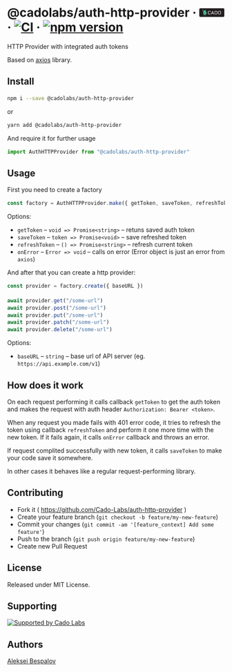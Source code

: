 # @cadolabs/auth-http-provider &middot; <a target="_blank" href="https://github.com/Cado-Labs"><img src="https://github.com/Cado-Labs/cado-labs-logos/raw/main/cado_labs_badge.svg" alt="Supported by Cado Labs" style="max-width: 100%; height: 20px"></a> &middot; [![CI](https://github.com/Cado-Labs/auth-http-provider/actions/workflows/ci.yml/badge.svg)](https://github.com/Cado-Labs/auth-http-provider/actions/workflows/ci.yml) &middot; [![npm version](https://badge.fury.io/js/@cadolabs%2Fauth-http-provider.svg)](https://badge.fury.io/js/@cadolabs%2Fauth-http-provider)

HTTP Provider with integrated auth tokens

Based on [axios](https://github.com/axios/axios) library.

## Install

```sh
npm i --save @cadolabs/auth-http-provider
```

or

```sh
yarn add @cadolabs/auth-http-provider
```

And require it for further usage
```js
import AuthHTTPProvider from "@cadolabs/auth-http-provider"
```

## Usage

First you need to create a factory

```js
const factory = AuthHTTPProvider.make({ getToken, saveToken, refreshToken, onError })
```

Options:

- `getToken` – `void => Promise<string>` – retuns saved auth token
- `saveToken` – `token => Promise<void>` – save refreshed token
- `refreshToken` – `() => Promise<string>` – refresh current token
- `onError` – `Error => void` – calls on error (Error object is just an error from `axios`)

And after that you can create a http provider:

```js
const provider = factory.create({ baseURL })

await provider.get("/some-url")
await provider.post("/some-url")
await provider.put("/some-url")
await provider.patch("/some-url")
await provider.delete("/some-url")
```

Options:
- `baseURL` – `string` – base url of API server (eg. `https://api.example.com/v1`)

## How does it work

On each request performing it calls callback `getToken` to get the auth token and makes the request with auth header `Authorization: Bearer <token>`.

When any request you made fails with 401 error code, it tries to refresh the token using callback `refreshToken` and perform it one more time with the new token. If it fails again, it calls `onError` callback and throws an error.

If request complited successfully with new token, it calls `saveToken` to make your code save it somewhere.

In other cases it behaves like a regular request-performing library.

## Contributing

- Fork it ( https://github.com/Cado-Labs/auth-http-provider )
- Create your feature branch (`git checkout -b feature/my-new-feature`)
- Commit your changes (`git commit -am '[feature_context] Add some feature'`)
- Push to the branch (`git push origin feature/my-new-feature`)
- Create new Pull Request

## License

Released under MIT License.

## Supporting

<a href="https://github.com/Cado-Labs">
  <img src="https://github.com/Cado-Labs/cado-labs-resources/blob/main/cado_labs_supporting_rounded.svg" alt="Supported by Cado Labs" />
</a>

## Authors

[Aleksei Bespalov](https://github.com/nulldef)
